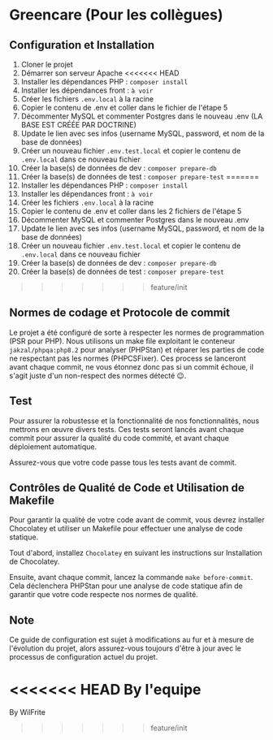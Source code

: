 # Greencare (Pour les collègues)

## Configuration et Installation

1. Cloner le projet
2. Démarrer son serveur Apache
<<<<<<< HEAD
3. Installer les dépendances PHP : `composer install`
4. Installer les dépendances front : `à voir`
5. Créer les fichiers `.env.local` à la racine
6. Copier le contenu de .env et coller dans le fichier de l'étape 5
7. Décommenter MySQL et commenter Postgres dans le nouveau .env (LA BASE EST CRÉÉE PAR DOCTRINE)
8. Update le lien avec ses infos (username MySQL, password, et nom de la base de données)
9. Créer un nouveau fichier `.env.test.local` et copier le contenu de `.env.local` dans ce nouveau fichier
10. Créer la base(s) de données de dev : `composer prepare-db`
11. Créer la base(s) de données de test : `composer prepare-test`
=======
3. Installer les dépendances PHP : ```composer install```
4. Installer les dépendances front : ```à voir```
5. Créer les fichiers ```.env.local```  à la racine
6. Copier le contenu de .env et coller dans les 2 fichiers de l'étape 5 
7. Décommenter MySQL et commenter Postgres dans le nouveau .env 
8. Update le lien avec ses infos (username MySQL, password, et nom de la base de données)
9. Créer un nouveau fichier ```.env.test.local``` et copier le contenu de ```.env.local``` dans ce nouveau fichier 
10. Créer la base(s) de données de dev : ```composer prepare-db```
11. Créer la base(s) de données de test : ```composer prepare-test```
>>>>>>> feature/init

## Normes de codage et Protocole de commit

Le projet a été configuré de sorte à respecter les normes de programmation (PSR pour PHP).
Nous utilisons un make file exploitant le conteneur `jakzal/phpqa:php8.2` pour analyser (PHPStan) et réparer les parties de code ne respectant pas les normes (PHPCSFixer). Ces process se lanceront avant chaque commit, ne vous étonnez donc pas si un commit échoue, il s'agit juste d'un non-respect des normes détecté 😉.

## Test

Pour assurer la robustesse et la fonctionnalité de nos fonctionnalités, nous mettrons en œuvre divers tests. Ces tests seront lancés avant chaque commit pour assurer la qualité du code commité, et avant chaque déploiement automatique.

Assurez-vous que votre code passe tous les tests avant de commit.

## Contrôles de Qualité de Code et Utilisation de Makefile

Pour garantir la qualité de votre code avant de commit, vous devrez installer Chocolatey et utiliser un Makefile pour effectuer une analyse de code statique.

Tout d'abord, installez `Chocolatey` en suivant les instructions sur Installation de Chocolatey.

Ensuite, avant chaque commit, lancez la commande `make before-commit`. Cela déclenchera PHPStan pour une analyse de code statique afin de garantir que votre code respecte nos normes de qualité.

## Note

Ce guide de configuration est sujet à modifications au fur et à mesure de l'évolution du projet, alors assurez-vous toujours d'être à jour avec le processus de configuration actuel du projet.

<<<<<<< HEAD
By l'equipe
=======
By WilFrite
>>>>>>> feature/init
